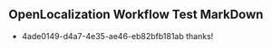 ## OpenLocalization Workflow Test MarkDown
* 4ade0149-d4a7-4e35-ae46-eb82bfb181ab 
thanks!<!--HONumber=Mar16_HO2-->

